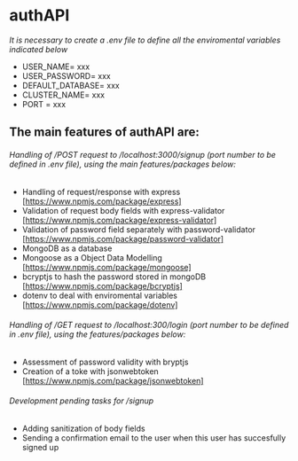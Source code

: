 # authAPI

_It is necessary to create a .env file to define all the enviromental variables indicated below_

- USER_NAME= xxx
- USER_PASSWORD= xxx
- DEFAULT_DATABASE= xxx
- CLUSTER_NAME= xxx
- PORT = xxx

## The main features of authAPI are:

###### Handling of /POST request to /localhost:3000/signup (port number to be defined in .env file), using the main features/packages below:

- Handling of request/response with express [https://www.npmjs.com/package/express]
- Validation of request body fields with express-validator [https://www.npmjs.com/package/express-validator]
- Validation of password field separately with password-validator [https://www.npmjs.com/package/password-validator]
- MongoDB as a database
- Mongoose as a Object Data Modelling [https://www.npmjs.com/package/mongoose]
- bcryptjs to hash the password stored in mongoDB [https://www.npmjs.com/package/bcryptjs]
- dotenv to deal with enviromental variables [https://www.npmjs.com/package/dotenv]

###### Handling of /GET request to /localhost:300/login (port number to be defined in .env file), using the features/packages below:

- Assessment of password validity with bryptjs
- Creation of a toke with jsonwebtoken [https://www.npmjs.com/package/jsonwebtoken]

###### Development pending tasks for /signup

- Adding sanitization of body fields
- Sending a confirmation email to the user when this user has succesfully signed up
